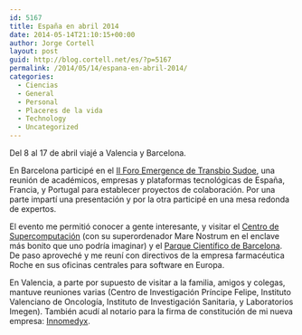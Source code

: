 ```yaml
---
id: 5167
title: España en abril 2014
date: 2014-05-14T21:10:15+00:00
author: Jorge Cortell
layout: post
guid: http://blog.cortell.net/es/?p=5167
permalink: /2014/05/14/espana-en-abril-2014/
categories:
  - Ciencias
  - General
  - Personal
  - Placeres de la vida
  - Technology
  - Uncategorized
---
```

Del 8 al 17 de abril viajé a Valencia y Barcelona.

En Barcelona participé en el <a title="http://www.transbio-sudoe.eu/transbio-events.php?n=2" href="http://www.transbio-sudoe.eu/transbio-events.php?n=2" target="_blank">II Foro Emergence de Transbio Sudoe</a>, una reunión de académicos, empresas y plataformas tecnológicas de España, Francia, y Portugal para establecer proyectos de colaboración. Por una parte impartí una presentación y por la otra participé en una mesa redonda de expertos.

El evento me permitió conocer a gente interesante, y visitar el <a title="https://www.bsc.es/" href="https://www.bsc.es/" target="_blank">Centro de Supercomputación</a> (con su superordenador Mare Nostrum en el enclave más bonito que uno podría imaginar) y el <a title="http://www.pcb.ub.edu/homepcb/live/en/p1.asp" href="http://www.pcb.ub.edu/homepcb/live/en/p1.asp" target="_blank">Parque Científico de Barcelona</a>. De paso aproveché y me reuní con directivos de la empresa farmacéutica Roche en sus oficinas centrales para software en Europa.

En Valencia, a parte por supuesto de visitar a la familia, amigos y colegas, mantuve reuniones varias (Centro de Investigación Príncipe Felipe, Instituto Valenciano de Oncología, Instituto de Investigación Sanitaria, y Laboratorios Imegen). También acudí al notario para la firma de constitución de mi nueva empresa: <a title="http://www.innomedyx.es/" href="http://www.innomedyx.es/" target="_blank">Innomedyx</a>.